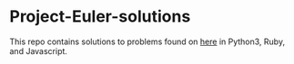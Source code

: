 Project-Euler-solutions
=======================

This repo contains solutions to problems found on <a href="https://projecteuler.net/">here</a> in Python3, Ruby, and Javascript.
